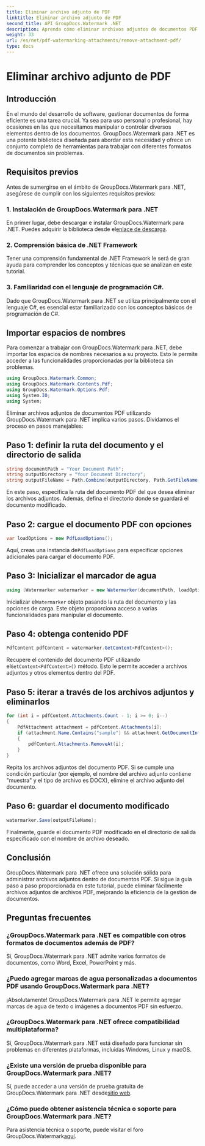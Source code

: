 ```yaml
---
title: Eliminar archivo adjunto de PDF
linktitle: Eliminar archivo adjunto de PDF
second_title: API GroupDocs.Watermark .NET
description: Aprenda cómo eliminar archivos adjuntos de documentos PDF fácilmente usando GroupDocs.Watermark para .NET. Mejore la eficiencia de su gestión de documentos.
weight: 33
url: /es/net/pdf-watermarking-attachments/remove-attachment-pdf/
type: docs
---
```

# Eliminar archivo adjunto de PDF

## Introducción
En el mundo del desarrollo de software, gestionar documentos de forma eficiente es una tarea crucial. Ya sea para uso personal o profesional, hay ocasiones en las que necesitamos manipular o controlar diversos elementos dentro de los documentos. GroupDocs.Watermark para .NET es una potente biblioteca diseñada para abordar esta necesidad y ofrece un conjunto completo de herramientas para trabajar con diferentes formatos de documentos sin problemas.
## Requisitos previos
Antes de sumergirse en el ámbito de GroupDocs.Watermark para .NET, asegúrese de cumplir con los siguientes requisitos previos:
### 1. Instalación de GroupDocs.Watermark para .NET
 En primer lugar, debe descargar e instalar GroupDocs.Watermark para .NET. Puedes adquirir la biblioteca desde el[enlace de descarga](https://releases.groupdocs.com/Watermark/net/).
### 2. Comprensión básica de .NET Framework
Tener una comprensión fundamental de .NET Framework le será de gran ayuda para comprender los conceptos y técnicas que se analizan en este tutorial.
### 3. Familiaridad con el lenguaje de programación C#.
Dado que GroupDocs.Watermark para .NET se utiliza principalmente con el lenguaje C#, es esencial estar familiarizado con los conceptos básicos de programación de C#.

## Importar espacios de nombres
Para comenzar a trabajar con GroupDocs.Watermark para .NET, debe importar los espacios de nombres necesarios a su proyecto. Esto le permite acceder a las funcionalidades proporcionadas por la biblioteca sin problemas.

```csharp
using GroupDocs.Watermark.Common;
using GroupDocs.Watermark.Contents.Pdf;
using GroupDocs.Watermark.Options.Pdf;
using System.IO;
using System;
```
Eliminar archivos adjuntos de documentos PDF utilizando GroupDocs.Watermark para .NET implica varios pasos. Dividamos el proceso en pasos manejables:
## Paso 1: definir la ruta del documento y el directorio de salida
```csharp
string documentPath = "Your Document Path";
string outputDirectory = "Your Document Directory";
string outputFileName = Path.Combine(outputDirectory, Path.GetFileName(documentPath));
```
En este paso, especifica la ruta del documento PDF del que desea eliminar los archivos adjuntos. Además, defina el directorio donde se guardará el documento modificado.
## Paso 2: cargue el documento PDF con opciones
```csharp
var loadOptions = new PdfLoadOptions();
```
 Aquí, creas una instancia de`PdfLoadOptions` para especificar opciones adicionales para cargar el documento PDF.
## Paso 3: Inicializar el marcador de agua
```csharp
using (Watermarker watermarker = new Watermarker(documentPath, loadOptions))
```
 Inicializar el`Watermarker` objeto pasando la ruta del documento y las opciones de carga. Este objeto proporciona acceso a varias funcionalidades para manipular el documento.
## Paso 4: obtenga contenido PDF
```csharp
PdfContent pdfContent = watermarker.GetContent<PdfContent>();
```
 Recupere el contenido del documento PDF utilizando el`GetContent<PdfContent>()` método. Esto le permite acceder a archivos adjuntos y otros elementos dentro del PDF.
## Paso 5: iterar a través de los archivos adjuntos y eliminarlos
```csharp
for (int i = pdfContent.Attachments.Count - 1; i >= 0; i--)
{
    PdfAttachment attachment = pdfContent.Attachments[i];
    if (attachment.Name.Contains("sample") && attachment.GetDocumentInfo().FileType == FileType.DOCX)
    {
        pdfContent.Attachments.RemoveAt(i);
    }
}
```
Repita los archivos adjuntos del documento PDF. Si se cumple una condición particular (por ejemplo, el nombre del archivo adjunto contiene "muestra" y el tipo de archivo es DOCX), elimine el archivo adjunto del documento.
## Paso 6: guardar el documento modificado
```csharp
watermarker.Save(outputFileName);
```
Finalmente, guarde el documento PDF modificado en el directorio de salida especificado con el nombre de archivo deseado.

## Conclusión
GroupDocs.Watermark para .NET ofrece una solución sólida para administrar archivos adjuntos dentro de documentos PDF. Si sigue la guía paso a paso proporcionada en este tutorial, puede eliminar fácilmente archivos adjuntos de archivos PDF, mejorando la eficiencia de la gestión de documentos.
## Preguntas frecuentes
### ¿GroupDocs.Watermark para .NET es compatible con otros formatos de documentos además de PDF?
Sí, GroupDocs.Watermark para .NET admite varios formatos de documentos, como Word, Excel, PowerPoint y más.
### ¿Puedo agregar marcas de agua personalizadas a documentos PDF usando GroupDocs.Watermark para .NET?
¡Absolutamente! GroupDocs.Watermark para .NET le permite agregar marcas de agua de texto o imágenes a documentos PDF sin esfuerzo.
### ¿GroupDocs.Watermark para .NET ofrece compatibilidad multiplataforma?
Sí, GroupDocs.Watermark para .NET está diseñado para funcionar sin problemas en diferentes plataformas, incluidas Windows, Linux y macOS.
### ¿Existe una versión de prueba disponible para GroupDocs.Watermark para .NET?
 Sí, puede acceder a una versión de prueba gratuita de GroupDocs.Watermark para .NET desde[sitio web](https://releases.groupdocs.com/).
### ¿Cómo puedo obtener asistencia técnica o soporte para GroupDocs.Watermark para .NET?
 Para asistencia técnica o soporte, puede visitar el foro GroupDocs.Watermark[aquí](https://forum.groupdocs.com/c/watermark/19).